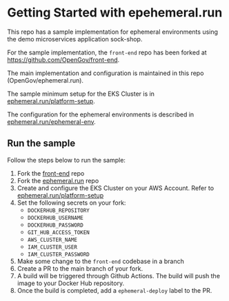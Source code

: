 # Getting Started with epehemeral.run

This repo has a sample implementation for ephemeral environments using the demo microservices application sock-shop.

For the sample implementation, the `front-end` repo has been forked at https://github.com/OpenGov/front-end.

The main implementation and configuration is maintained in this repo (OpenGov/ephemeral.run).

The sample minimum setup for the EKS Cluster is in [ephemeral.run/platform-setup](platform-setup).

The configuration for the ephemeral environments is described in [ephemeral.run/ephemeral-env](ephemeral-env).

## Run the sample

Follow the steps below to run the sample:

1. Fork the [front-end](https://github.com/microservices-demo/front-end) repo
2. Fork the [ephemeral.run](https://github.com/OpenGov/ephemeral.run) repo
3. Create and configure the EKS Cluster on your AWS Account. Refer to [ephemeral.run/platform-setup](platform-setup/README.md)
4. Set the following secrets on your fork:
   - `DOCKERHUB_REPOSITORY`
   - `DOCKERHUB_USERNAME`
   - `DOCKERHUB_PASSWORD`
   - `GIT_HUB_ACCESS_TOKEN`
   - `AWS_CLUSTER_NAME`
   - `IAM_CLUSTER_USER`
   - `IAM_CLUSTER_PASSWORD`
5. Make some change to the `front-end` codebase in a branch
6. Create a PR to the main branch of your fork.
7. A build will be triggered through Github Actions. The build will push the image to your Docker Hub repository.
8. Once the build is completed, add a `ephemeral-deploy` label to the PR.
